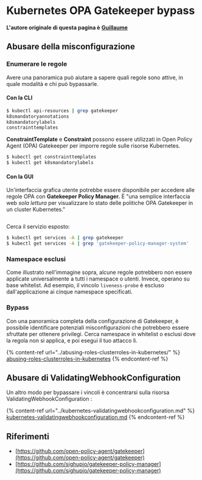 # Kubernetes OPA Gatekeeper bypass

**L'autore originale di questa pagina è** [**Guillaume**](https://www.linkedin.com/in/guillaume-chapela-ab4b9a196)

## Abusare della misconfigurazione

### Enumerare le regole

Avere una panoramica può aiutare a sapere quali regole sono attive, in quale modalità e chi può bypassarle.

#### Con la CLI
```bash
$ kubectl api-resources | grep gatekeeper
k8smandatoryannotations                                                             constraints.gatekeeper.sh/v1beta1                  false        K8sMandatoryAnnotations
k8smandatorylabels                                                                  constraints.gatekeeper.sh/v1beta1                  false        K8sMandatoryLabel
constrainttemplates                                                                 templates.gatekeeper.sh/v1                         false        ConstraintTemplate
```
**ConstraintTemplate** e **Constraint** possono essere utilizzati in Open Policy Agent (OPA) Gatekeeper per imporre regole sulle risorse Kubernetes.
```bash
$ kubectl get constrainttemplates
$ kubectl get k8smandatorylabels
```
#### Con la GUI

Un'interfaccia grafica utente potrebbe essere disponibile per accedere alle regole OPA con **Gatekeeper Policy Manager.** È "una semplice interfaccia web _sola lettura_ per visualizzare lo stato delle politiche OPA Gatekeeper in un cluster Kubernetes."

<figure><img src="../../../.gitbook/assets/05-constraints.png" alt=""><figcaption></figcaption></figure>

Cerca il servizio esposto:
```bash
$ kubectl get services -A | grep gatekeeper
$ kubectl get services -A | grep 'gatekeeper-policy-manager-system'
```
### Namespace esclusi

Come illustrato nell'immagine sopra, alcune regole potrebbero non essere applicate universalmente a tutti i namespace o utenti. Invece, operano su base whitelist. Ad esempio, il vincolo `liveness-probe` è escluso dall'applicazione ai cinque namespace specificati.

### Bypass

Con una panoramica completa della configurazione di Gatekeeper, è possibile identificare potenziali misconfigurazioni che potrebbero essere sfruttate per ottenere privilegi. Cerca namespace in whitelist o esclusi dove la regola non si applica, e poi esegui il tuo attacco lì.

{% content-ref url="../abusing-roles-clusterroles-in-kubernetes/" %}
[abusing-roles-clusterroles-in-kubernetes](../abusing-roles-clusterroles-in-kubernetes/)
{% endcontent-ref %}

## Abusare di ValidatingWebhookConfiguration

Un altro modo per bypassare i vincoli è concentrarsi sulla risorsa ValidatingWebhookConfiguration :&#x20;

{% content-ref url="../kubernetes-validatingwebhookconfiguration.md" %}
[kubernetes-validatingwebhookconfiguration.md](../kubernetes-validatingwebhookconfiguration.md)
{% endcontent-ref %}

## Riferimenti

* [https://github.com/open-policy-agent/gatekeeper](https://github.com/open-policy-agent/gatekeeper)
* [https://github.com/sighupio/gatekeeper-policy-manager](https://github.com/sighupio/gatekeeper-policy-manager)
